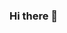### Hi there 👋

<!--
**defectcode/defectcode** is a ✨ _special_ ✨ repository because its `README.md` (this file) appears on your GitHub profile.
My name is Constantine. I am a Front End Developer with experience in developing web applications
Here are some ideas to get you started:

- 🔭 I’m currently working on ...
- 🌱 I’m currently learning ...
- 👯 I’m looking to collaborate on ...
- 🤔 I’m looking for help with ...
- 💬 Ask me about ...
- 📫 How to reach me: ...
- 😄 Pronouns: ...
- ⚡ Fun fact: ...
-->
